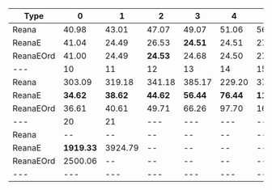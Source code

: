 | Type | 0 | 1 | 2 | 3 | 4 | 5 | 6 | 7 | 8 | 9 |
|---|---|---|---|---|---|---|---|---|---|---|
| Reana | 40.98 | 43.01 | 47.07 | 49.07 | 51.06 | 56.88 | 63.05 | 79.05 | 111.05 | 179.04 |
| ReanaE | 41.04 | 24.49 | 26.53 | **24.51** | 24.51 | 27.22 | 28.31 | 30.62 | 30.62 | 32.62 |
| ReanaEOrd | 41.00 | 24.49 | **24.53** | 24.68 | 24.50 | 27.21 | 28.50 | 30.42 | **30.60** | 32.61 |
| --- | 10 | 11 | 12 | 13 | 14 | 15 | 16 | 17 | 18 | 19 |
| Reana | 303.09 | 319.18 | 341.18 | 385.17 | 229.20 | 379.19 | **152.72** | 626.79 | 1909.54 | 4092.06 |
| ReanaE | **34.62** | **38.62** | **44.62** | **56.44** | **76.44** | **118.44** | 200.62 | **382.81** | **431.67** | **941.86** |
| ReanaEOrd | 36.61 | 40.61 | 49.71 | 66.26 | 97.70 | 160.62 | 292.62 | 561.35 | 591.37 | 1238.97 |
| --- | 20 | 21 | --- | --- | --- | --- | --- | --- | --- | --- |
| Reana | -- | -- | -- | -- | -- | -- | -- | -- | -- | -- |
| ReanaE | **1919.33** | 3924.79 | -- | -- | -- | -- | -- | -- | -- | -- |
| ReanaEOrd | 2500.06 | -- | -- | -- | -- | -- | -- | -- | -- | -- |
|---|---|---|---|---|---|---|---|---|---|---|
